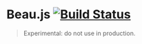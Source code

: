 # Beau.js [![Build Status](https://travis-ci.org/oailnivek/beau.svg?branch=master)](https://travis-ci.org/oailnivek/beau)

> Experimental: do not use in production.

